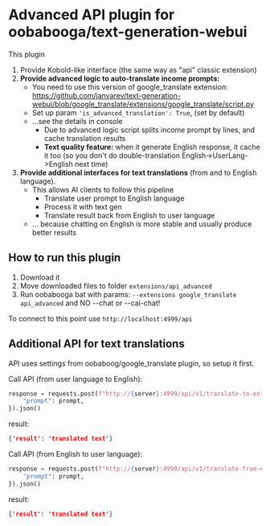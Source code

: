 # Advanced API plugin for oobabooga/text-generation-webui

This plugin
1. Provide Kobold-like interface (the same way as "api" classic extension)
2. **Provide advanced logic to auto-translate income prompts:**
    - You need to use this version of google_translate extension: https://github.com/janvarev/text-generation-webui/blob/google_translate/extensions/google_translate/script.py
    - Set up param `'is_advanced_translation': True`, (set by default)
    - ...see the details in console
      - Due to advanced logic script splits income prompt by lines, and cache translation results
      - **Text quality feature:** when it generate English response, it cache it too (so you don't do double-translation English->UserLang->English next time) 
3. **Provide additional interfaces for text translations** (from and to English language).
    - This allows AI clients to follow this pipeline
      - Translate user prompt to English language
      - Process it with text gen
      - Translate result back from English to user language
    - ... because chatting on English is more stable and usually produce better results 

## How to run this plugin

1. Download it
2. Move downloaded files to folder `extensions/api_advanced`
3. Run oobabooga bat with params: `--extensions google_translate api_advanced` and NO --chat or --cai-chat!

To connect to this point use
`http://localhost:4999/api`

## Additional API for text translations

API uses settings from oobaboog/google_translate plugin, so setup it first.

Call API (from user language to English):
```python
response = requests.post(f"http://{server}:4999/api/v1/translate-to-en", json={
    "prompt": prompt,
}).json()
```
result:
```json
{'result': 'translated text'}
```

Call API (from English to user language):
```python
response = requests.post(f"http://{server}:4999/api/v1/translate-from-en", json={
    "prompt": prompt,
}).json()
```
result:
```json
{'result': 'translated text'}
```